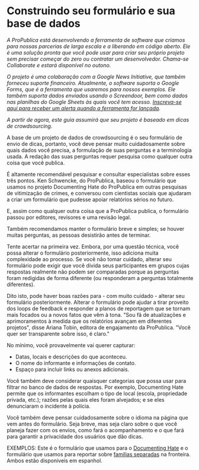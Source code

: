 # Construindo seu formulário e sua base de dados

_A ProPublica está desenvolvendo a ferramenta de software que criamos para nossas parcerias de larga escala e a liberando em código aberto. Ele é uma solução pronta que você pode usar para criar seu próprio projeto sem precisar começar do zero ou contratar um desenvolvedor. Chama-se Collaborate e estará disponível no outono._

_O projeto é uma colaboração com a Google News Initiative, que também forneceu suporte financeiro. Atualmente, o software suporta o Google Forms, que é a ferramenta que usaremos para nossos exemplos. Ele também suporta dados enviados usando o Screendoor, bem como dados nas planilhas do Google Sheets às quais você tem acesso. [Inscreva-se aqui para receber um alerta quando a ferramenta for lançada](https://propublica.forms.fm/documenting-hate-tool-sign-up)._

_A partir de agora, este guia assumirá que seu projeto é baseado em dicas de crowdsourcing._

A base de um projeto de dados de crowdsourcing é o seu formulário de envio de dicas, portanto, você deve pensar muito cuidadosamente sobre quais dados você precisa, a formulação de suas perguntas e a terminologia usada. A redação das suas perguntas requer pesquisa como qualquer outra coisa que você publica.

É altamente recomendável pesquisar e consultar especialistas sobre esses três pontos. Ken Schwencke, do ProPublica, baseou o formulário que usamos no projeto Documenting Hate do ProPublica em outras pesquisas de vitimização de crimes, e conversou com cientistas sociais que ajudaram a criar um formulário que pudesse apoiar relatórios sérios no futuro.

E, assim como qualquer outra coisa que a ProPublica publica, o formulário passou por editores, revisores e uma revisão legal.

Também recomendamos manter o formulário breve e simples; se houver muitas perguntas, as pessoas desistirão antes de terminar.

Tente acertar na primeira vez. Embora, por uma questão técnica, você possa alterar o formulário posteriormente, isso adiciona muita complexidade ao processo. Se você não tomar cuidado, alterar seu formulário pode exigir que você divida seus participantes em grupos cujas respostas realmente não podem ser comparadas porque as perguntas foram redigidas de forma diferente (ou responderam a perguntas totalmente diferentes).

Dito isto, pode haver boas razões para - com muito cuidado - alterar seu formulário posteriormente. Alterar o formulário pode ajudar a tirar proveito dos loops de feedback e responder a planos de reportagem que se tornam mais focados ou a novos fatos que vêm à tona. "Sou fã de atualizações e aprimoramentos à medida que os relatórios avançam em diferentes projetos", disse Ariana Tobin, editora de engajamento da ProPublica. "Você quer ser transparente sobre isso, é claro."

No mínimo, você provavelmente vai querer capturar:

* Datas, locais e descrições do que aconteceu.
* O nome do informante e informações de contato.
* Espaço para incluir links ou anexos adicionais.

Você também deve considerar quaisquer categorias que possa usar para filtrar no banco de dados de respostas. Por exemplo, Documenting Hate permite que os informantes escolham o tipo de local (escola, propriedade privada, etc.); razões pelas quais eles foram alvejados; e se eles denunciaram o incidente à polícia.

Você também deve pensar cuidadosamente sobre o idioma na página que vem antes do formulário. Seja breve, mas seja claro sobre o que você planeja fazer com os envios, como fará o acompanhamento e o que fará para garantir a privacidade dos usuários que dão dicas.

EXEMPLOS: Este é o formulário que usamos para o [Documenting Hate](https://projects.propublica.org/graphics/hatecrimes-form) e o formulário que usamos para reportar sobre [famílias separadas](https://www.propublica.org/getinvolved/do-you-know-a-child-in-a-detention-center-or-shelter-facility) na fronteira. Ambos estão disponíveis em espanhol.
